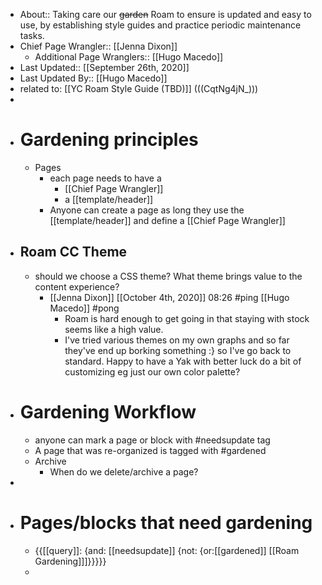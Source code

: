 - About:: Taking care our ~~garden~~ Roam to ensure is updated and easy to use, by establishing style guides and practice periodic maintenance tasks.
- Chief Page Wrangler:: [[Jenna Dixon]]
    - Additional Page Wranglers:: [[Hugo Macedo]]
- Last Updated:: [[September 26th, 2020]]
- Last Updated By:: [[Hugo Macedo]]  
- related to: [[YC Roam Style Guide (TBD)]] (((CqtNg4jN_)))
- 
- # Gardening principles 
    - Pages
        - each page needs to have a
            - [[Chief Page Wrangler]]
            - a [[template/header]]
        - Anyone can create a page as long they use the [[template/header]] and define a [[Chief Page Wrangler]]
- ## Roam CC Theme
    - should we choose a CSS theme? What theme brings value to the content experience?
        - [[Jenna Dixon]] [[October 4th, 2020]] 08:26 #ping [[Hugo Macedo]] #pong
            - Roam is hard enough to get going in that staying with stock seems like a high value.
            - I've tried various themes on my own graphs and so far they've end up borking something :} so I've go back to standard. Happy to have a Yak with better luck do a bit of customizing eg just our own color palette?
- # Gardening Workflow
    - anyone can mark a page or block with #needsupdate tag
    - A page that was re-organized is tagged with #gardened 
    - Archive
        - When do we delete/archive a page?
- 
- # Pages/blocks that need gardening
    - {{[[query]]: {and: [[needsupdate]] {not: {or:[[gardened]] [[Roam Gardening]]]}}}}}
    - 
